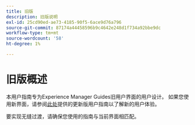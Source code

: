 ```yaml
---
title: 旧版
description: 旧版说明
exl-id: 25cd90ed-ae73-4185-90f5-6ace9d76a796
source-git-commit: 87174a44458596b9c4642e248d1f734a92bbe9dc
workflow-type: tm+mt
source-wordcount: '58'
ht-degree: 1%

---
```



# 旧版概述

本用户指南专为Experience Manager Guides旧用户界面的用户设计。 如果您使用新界面，请参阅[此处](https://experienceleague.adobe.com/en/docs/experience-manager-guides/using/user-guide/about-aem-guide/intro)提供的更新版用户指南以了解新的用户体验。

要实现无缝过渡，请确保您使用的指南与当前界面相匹配。
